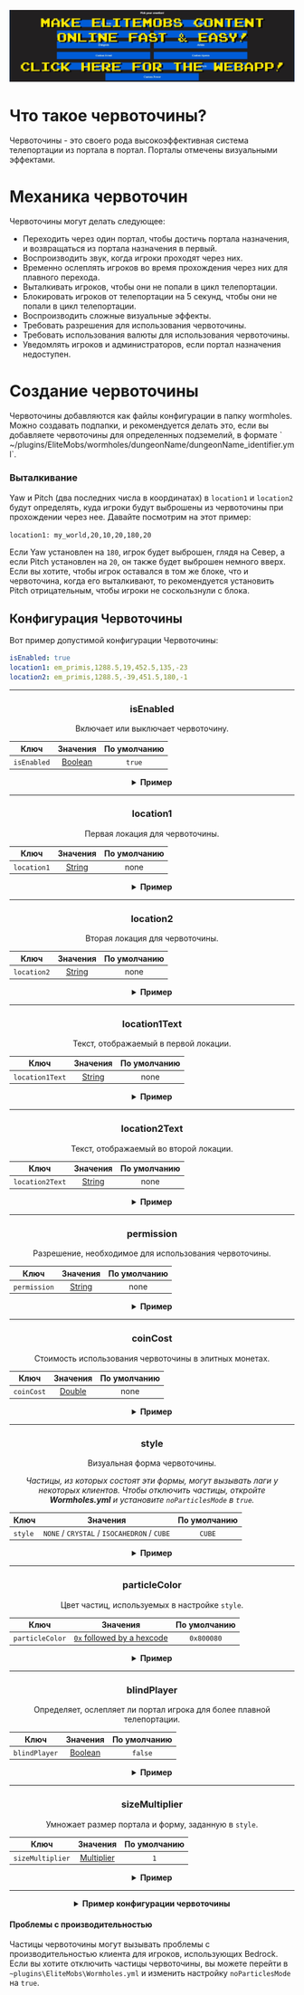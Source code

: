 [![webapp_banner.jpg](../../../img/wiki/webapp_banner.jpg)](https://magmaguy.com/webapp/webapp.html)

# Что такое червоточины?

Червоточины - это своего рода высокоэффективная система телепортации из портала в портал. Порталы отмечены визуальными эффектами.

# Механика червоточин

Червоточины могут делать следующее:

*   Переходить через один портал, чтобы достичь портала назначения, и возвращаться из портала назначения в первый.
*   Воспроизводить звук, когда игроки проходят через них.
*   Временно ослеплять игроков во время прохождения через них для плавного перехода.
*   Выталкивать игроков, чтобы они не попали в цикл телепортации.
*   Блокировать игроков от телепортации на 5 секунд, чтобы они не попали в цикл телепортации.
*   Воспроизводить сложные визуальные эффекты.
*   Требовать разрешения для использования червоточины.
*   Требовать использования валюты для использования червоточины.
*   Уведомлять игроков и администраторов, если портал назначения недоступен.

# Создание червоточины

Червоточины добавляются как файлы конфигурации в папку wormholes. Можно создавать подпапки, и рекомендуется делать это, если вы добавляете червоточины для определенных подземелий, в формате \` ~/plugins/EliteMobs/wormholes/dungeonName/dungeonName\_identifier.yml\`.

### Выталкивание

Yaw и Pitch (два последних числа в координатах) в `location1` и `location2`  будут определять, куда игроки будут выброшены из червоточины при прохождении через нее. Давайте посмотрим на этот пример:

`location1: my_world,20,10,20,180,20`

Если Yaw  установлен на `180`, игрок будет выброшен, глядя на Север, а если Pitch  установлен на `20`, он также будет выброшен немного вверх. Если вы хотите, чтобы игрок оставался в том же блоке, что и червоточина, когда его выталкивают, то рекомендуется установить Pitch  отрицательным, чтобы игроки не соскользнули с блока.

## Конфигурация Червоточины
Вот пример допустимой конфигурации Червоточины:

```yaml
isEnabled: true
location1: em_primis,1288.5,19,452.5,135,-23
location2: em_primis,1288.5,-39,451.5,180,-1
```

***

<div align="center">

### isEnabled

Включает или выключает червоточину.

| Ключ       |       Значения        | По умолчанию |
|-----------|:-------------------:|:-------:|
| `isEnabled` | [Boolean](#boolean) | `true`  |

<details> 

<summary><b>Пример</b></summary>

<div align="left">

```yml
isEnabled: true
```

</div>

</details>

***

### location1

Первая локация для червоточины.

| Ключ       |      Значения       | По умолчанию |
|-----------|:-----------------:|:-------:|
| `location1` | [String](#string) |  none   |

<details> 

<summary><b>Пример</b></summary>

<div align="left">

```yml
location1: world_one,50,100,50,0,0
```

</div>

</details>

***

### location2

Вторая локация для червоточины.

| Ключ         |      Значения       | По умолчанию |
|-------------|:-----------------:|:-------:|
| `location2` | [String](#string) |  none   |

<details> 

<summary><b>Пример</b></summary>

<div align="left">

```yml
location2: world_two,100,33,100,0,0
```

</div>

</details>

***

### location1Text

Текст, отображаемый в первой локации.

| Ключ         |      Значения       | По умолчанию |
|-------------|:-----------------:|:-------:|
| `location1Text` | [String](#string) |  none   |

<details> 

<summary><b>Пример</b></summary>

<div align="left">

```yml
location1Text: Awesome Wormhole In World One
```

<div align="center">

![create_wormhole_location1text.jpg](../../../img/wiki/create_wormhole_location1text.jpg)

</div>

</div>

</details>

***

### location2Text

Текст, отображаемый во второй локации.

| Ключ         |      Значения       | По умолчанию |
|-------------|:-----------------:|:-------:|
| `location2Text` | [String](#string) |  none   |

<details> 

<summary><b>Пример</b></summary>

<div align="left">

```yml
location2Text: Awesome Wormhole In World Two
```

<div align="center">

![create_wormhole_location2text.jpg](../../../img/wiki/create_wormhole_location2text.jpg)

</div>

</div>

</details>

***

### permission

Разрешение, необходимое для использования червоточины.

| Ключ         |      Значения       | По умолчанию |
|-------------|:-----------------:|:-------:|
| `permission` | [String](#string) |  none   |

<details> 

<summary><b>Пример</b></summary>

<div align="left">

```yml
permission: elitemobs.mypermission
```

</div>

</details>

***

### coinCost

Стоимость использования червоточины в элитных монетах.

| Ключ         |      Значения       | По умолчанию |
|-------------|:-----------------:|:-------:|
| `coinCost` | [Double](#double) |  none   |

<details> 

<summary><b>Пример</b></summary>

<div align="left">

```yml
coinCost: 2.5
```

</div>

</details>

***

### style

Визуальная форма червоточины.

*Частицы, из которых состоят эти формы, могут вызывать лаги у некоторых клиентов. Чтобы отключить частицы, откройте **Wormholes.yml** и установите `noParticlesMode` в `true`.*

| Ключ         |      Значения       | По умолчанию |
|-------------|:-----------------:|:-------:|
| `style` | `NONE` / `CRYSTAL` / `ISOCAHEDRON` / `CUBE` |  `CUBE`   |

<details> 

<summary><b>Пример</b></summary>

<div align="left">

```yml
style: CRYSTAL
```

<div align="center">

![create_wormhole_style.jpg](../../../img/wiki/create_wormhole_style.jpg)

</div>

</div>

</details>

***

### particleColor

Цвет частиц, используемых в настройке `style`.

| Ключ         |      Значения       | По умолчанию |
|-------------|:-----------------:|:-------:|
| `particleColor` | [`0x` followed by a hexcode](https://www.w3schools.com/colors/colors_hexadecimal.asp) |  `0x800080`   |

<details> 

<summary><b>Пример</b></summary>

<div align="left">

```yml
particleColor: 0x9f5cdd
```

<div align="center">

![create_wormhole_particlecolor.jpg](../../../img/wiki/create_wormhole_particlecolor.jpg)

</div>

</div>

</details>

***

### blindPlayer

Определяет, ослепляет ли портал игрока для более плавной телепортации.

| Ключ         |      Значения       | По умолчанию |
|-------------|:-----------------:|:-------:|
| `blindPlayer` | [Boolean](#boolean) | `false` |

<details> 

<summary><b>Пример</b></summary>

<div align="left">

```yml
blindPlayer: true
```

<div align="center">

![create_wormhole_blind.jpg](../../../img/wiki/create_wormhole_blind.jpg)

</div>

</div>

</details>

***

### sizeMultiplier

Умножает размер портала и форму, заданную в `style`.

| Ключ         |      Значения       | По умолчанию |
|-------------|:-----------------:|:-------:|
| `sizeMultiplier` | [Multiplier](#multiplier) |   `1`   |

<details> 

<summary><b>Пример</b></summary>

<div align="left">

```yml
sizeMultiplier: 3
```

*Имейте в виду, что вам нужно будет отрегулировать координаты Y червоточины после применения  size multiplier.*

<div align="center">

![create_wormhole_size.jpg](../../../img/wiki/create_wormhole_size.jpg)

</div>

</div>

</details>

</div>

***

<details>

<summary align="center"><b>Пример конфигурации червоточины</b></summary>

<div align="left">

В этом примере мы создадим простую червоточину, которая переносит нас из одного мира в другой. Не забывайте, что червоточины также могут просто телепортировать игроков в другое место в том же мире.

```yml
isEnabled: true #We enable the worm by setting this value to true
location1: my_world,1.5,11.0,1.5,108.0,5.0 #this is where the wormhole will appear in my_world
location2: my_other_world,766.5,29.0,517.5,-136.0,5.0 #this is where the wormhole will appear in my_other_world
location1Text: "&aGo to My World" #makes a nice display text above wormhole location1
location2Text: "&aGo to My Other World" #makes a nice display text above wormhole location2
permission: eliteperm.coolplayers #only players with this permission will be able to use the wormhole, both for location1 and location2
coinCost: 2 #the players will need to pay 12 elite coins to be able to use the worm hole
style: CRYSTAL #this wormhole will be in the shape of a crystal
particleColor: 0x00ff00 #this will set the wormhole particles to green
blindPlayer: true #the wormhole teleport will blind the player for a short duration to make the transition less jarring
sizeMultiplier: 1.0 #sets how big the shape of the wormhole should be
```

</div>

</details>

#### Проблемы с производительностью

Частицы червоточины могут вызывать проблемы с производительностью клиента для игроков, использующих Bedrock. Если вы хотите отключить частицы червоточины, вы можете перейти в `~plugins\EliteMobs\Wormholes.yml` и изменить настройку `noParticlesMode` на `true`.




